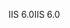 <span data-ttu-id="5e46e-101">IIS 6.0</span><span class="sxs-lookup"><span data-stu-id="5e46e-101">IIS 6.0</span></span>